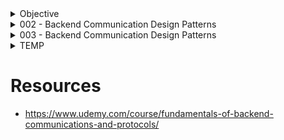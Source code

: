 

<!-- ########## START OF CHAPTER: 000 ########## -->
<details> <!-- OBJECTIVE -->
<summary>Objective</summary>

- Learn Backend Engineering

</details>
<!-- ########## END OF CHAPTER: 002 ########## -->


<!-- ########## START OF CHAPTER: 002 ########## -->
<details>
<summary>002 - Backend Communication Design Patterns</summary>

<!-- ##### START OF TOPIC: Request-Response ##### -->
<details>
<summary>Request-Response</summary>

## Request Response Model
- Client sends a Request
- Server parses the Request (Ex: parse)
- Server processes the Request (Ex: query db, deserialization)
- Server sends a Response
- Client parses the Response and consume
## Where it is used?
- Web, HTTP, DNS, SSH
- RPC (remote procedure call)
- SQL and Database Protocols
- APIs (REST/SOAP/GraphQL)
## Examples:
### Building an upload image service with request response
- Send large request with the image (simple, not resumable)
- Chunk image and send a request per chunk (resumable with unique identifier)
### Request Response doesn't work everywhere (Not scalable, latency)
- Notification service
- Chatting application
- Very long requests
- What if client disconnects?

## curl example
- curl -v --trace out.txt http://google.com
- cat out.txt

</details>
<!-- ##### END OF TOPIC: Request-Response ##### -->

<!-- ##### START OF TOPIC: Synchronous vs Asynchronous  ##### -->
<details>
<summary>Synchronous vs Asynchronous</summary>

- Can I do work while waiting?
# Synchronous I/O
- Caller sends a request and blocks
- Caller cannot execute any code meanwhile
- Receiver responds, Caller unblocks
- Caller and Receiver are in "sync"
## Example of an OS synchronous I/O
- Program asks OS to read from disk
- Program main thread is taken off of the CPU
- Read completes, program can resume execution

# Asynchronous I/O
- Caller sends a request
- Caller can work until it gets a response
- Caller either:
- - Checks if the response is ready (epoll)
- - Receiver calls back when it's done (io_uring)
- - Spins up a new thread that blocks
- Caller and receiver are not necessary in sync

## Example of an OS asynchronous call (NodeJS)
- Program spins up a secondary thread
- Secondary thread reads from disk, OS blocks it
- Main program still running and executing code
- Thread finish reading and calls back main thread

# Synchronous vs Asynchronous in Request Response
- Synchronicity is a client propert
- Most modern client libraries are asynchronous
- Ex: Clients send an HTTP request and do work

# Synchronous vs Asynchronous in real life
- In synchronous communication the caller waits for a response from receiver
- - ex: Asking someone a question in a meeting
- Asynchronous communication the response can come whenever. Caller and receiver  can do anything meanwhile
- - email

# Asynchronous workload is everywhere
- Asynchronous Programming (promises/futures)
- Asynchronous backend processing
- Asynchronous commits in postgres
- Asynchronous IO in Linux (epoll, io_uring)
- Asynchronous replication
- Asynchronous OS fsync (fs cache)

# DEMO

</details>
<!-- ##### END OF TOPIC: Synchronous vs Asynchronous ##### -->

<!-- ##### START OF TOPIC: PUSH ##### -->
<details>
<summary>Push</summary>

# Request/response isn't always ideal
- Client wants real time notification from backend
- - A user just logged in
- - A message is just received
- Push model is good for certain cases (Ex: Chat app)

# What is Push
- Client connects to a server
- Server sends data to the client
- Client doesn't have to request anything
- Protocol must be bidirectional
- Used by RabbitMQ

# Push Pros and Cons
- Pros
- - Real time
- Cons
- - Clients must be online
- - Clients might not be able to handle
- - Requires a bidirectional protocol
- - Polling is preferred for light clients

# DEMO

</details>
<!-- ##### END OF TOPIC: PUSH ##### -->

<!-- ##### START OF TOPIC: POLLING ##### -->
<details>
<summary>Polling</summary>

- A request takes long time to process
- - Upload a youtube video
- The backend want to sends notification
- - A user just logged in

# What is Short Polling
- Client sends a request
- Server responds immediately with a handle
- Server continues to process the request
- Client uses that handle to check for status
- Multiple "short" request response as polls

# Short Polling Pros and Cons
- Pros
- - Simple
- - Good for long running requests
- - Client can disconnect
- Cons
- - Too chatty (Many client adds up request & network will be congested)
- - Network bandwidth
- - Wasted Backend resources

# DEMO

</details>
<!-- ##### END OF TOPIC: POLLING ##### -->


<!-- ##### START OF TOPIC: LONG POLLING ##### -->
<details>
<summary>Long Polling</summary>

- Request is taking long, I'll check with you later But talk to me only when it's ready
# What is Long Polling?
- Client sends a request
- Server responds immediately with a handle
- Server continues to process the request
- Server DOES not reply until it has the response
- So we got a handle, we can disconnect and we are less chatty
- Some variation has timeouts too

# Long Polling Pros and Const
- Pros
- - Less chatty and backend friendly
- - Client can still disconnect
- Cons
- - Not real time

# DEMO

</details>
<!-- ##### END OF TOPIC: LONG POLLING ##### -->


<!-- ##### START OF TOPIC: Server Sent Events ##### -->
<details>
<summary>Server Sent Events</summary>

- One Request, a very very long response

# Limitations of Request/Response
- Vanilla Request/response isn't ideal for notification backend
- Client wants real time notification from backend
- - A user just logged in
- - A message is just received
- Push works but restrictive
- Server Sent Events work with Request/Response
- Designed for HTTP

# What is Server Sent Events?
- A response has start and end
- Client sends a request
- Server sends a logical events as part of response
- Server never writes the end of the response
- It is still a request but an unending response
- Client parses the streams data looking for event
- Works with Request/Response (HTTP)

# Server Sent Events Pros and Cons
- Pros
- - Real time
- - Compatible with Request/Response
- Cons
- - Clients must be online
- - Clients might not be able to handle
- - Polling is preferred for light clients
- - HTTP/1.1 problem (6 connections)

# DEMO

</details>
<!-- ##### END OF TOPIC: Server Sent Events ##### -->


<!-- ##### START OF TOPIC: Publish Subscribe ##### -->
<details>
<summary>Publish Subscribe</summary>

- One publisher many readers

# Request/Response pros and cons
- Pros
- - Elegant and Simple
- - Scalable
- Cons
- - Bad for multiple receivers
- - High Coupling
- - Client/Server have to be running
- - Chaining, circuit breaking (Complex logic)

# Pub/Sub
## Pub/Sub pros and const
- Pros
- - Scales with multiple receivers
- - Great for microservices
- - Loose Coupling (Client is not directly connected to server)
- - Works while clients not running
- Cons
- - Message delivery issues
- - Complexity (ex: Adding partion, Scaling)
- - Network saturation (ex: Polling & network congestion)

## RabbitMQ DEMO


</details>
<!-- ##### END OF TOPIC: Publish Subscribe ##### -->


<!-- ##### START OF TOPIC: Multiplexing vs Demultiplexing ##### -->
<details>
<summary>TEMP</summary>

- HTTP/2, QUIC, Connection Pool, MPTCP

# Multiplexing example HTTP/2
- User sends 3 request
- Chrome opens multiple connections
- - Case 1: Server with HTTP/1.1 => 3 Channels  (Not Multiplex, Create connection 1 by 1)
- - Case 2: Server with HTTP/2 => Only 1 connection(Multiplex, 3 stream fed to 1 pipe)

## Multiplexing HTTP/2 on the Backend
- |User| -> 3 HTTP/1.1 Connections => |Proxy| => 1 HTTP/2 Connection => |HTTP/2 server|
- More throughput
- High backend resources (CPU for HTTP/2 server)

## Demultiplexing HTTP/1.1 on the Backend
- |User| -> 1 HTTP/2 Connection => |Proxy| => 3 HTTP/1.1 Connections=> |HTTP/2 server|
- less throughput
- low backend resources (simple h1)

# Connection Pooling
- Demultiplexing
- Ex: Can spin up database connection
- - Query is blocked if all of the connections are busy

# Browser demultiplexing in HTTP/1.1
- Chrome allows up to 6 connections per domain, user's requests are demultiplexed in the 6 connections

## Browser connection pool DEMO


</details>
<!-- ##### END OF TOPIC: Multiplexing vs Demultiplexing ##### -->


<!-- ##### START OF TOPIC: Stateless vs Stateful ##### -->
<details>
<summary>Stateless vs Stateful </summary>

- Is state stored in the backend?
# Stateful vs Stateless backend
- Stateful
- - Stores state about clients in its memory
- - Depends on the information being there
- Stateless
- - Client is responsible to "transfer the state" with every request
- - May store but can safely lose it

# Stateless Backends
- Stateless backends can still store data somewhere else
- Can you start the backend during idle time while the client workflow continues to work?

# What makes a backend stateless?
- Stateless backends can store state somewhere else (database)
- The backend remains stateless but the system is stateful
- Can you restart the backend during idle time and the client workflow continue to work?

# Stateful backend
- Sesion/Cookie authentication

# Stateless vs Stateful protocols
- The Protocols can be designed to store state
- TCP is stateful (Every segments are labeled as sequence & stored in state)
- - Sequences, Connection file descriptor
- UDP is stateless
- - DNS send queryID in UDP to identify queries
- - QUIC sends connectionID to identify connection
- You can build a stateless protocol on top of a stateful one and vice versa
- HTTP on top of TCP
- If TCP breaks, HTTP blindly create another one
- QUIC on top UDP

# Complete Stateless System
- Stateless Systems are rare
- State is carried with every request
- A backend service that relies completely on the input
- - Check if input param is a prime number
- JWT (JSON Web Token)

</details>
<!-- ##### END OF TOPIC: Stateless vs Stateful  ##### -->

<!-- ##### START OF TOPIC: Sidecar Pattern ##### -->
<details>
<summary>Sidecar Pattern</summary>

- Thick clients, Thicker backends

# Every protocol requires a library

# Changing the libary is hard
- Once you use the library your app is entrenched
- App & Library should be the same language
- Changing the library requires retesting
- Breaking changes Backward compatibility
- Adding features to the library is hard
- Microservices suffer

# What if we delegate communication?
- Proxy communicate instead
- Proxyt has the rich library
- Client has thin libary (ex: http/1.1)
- Meet Sidecar pattern
- Each client must have a sidecar proxy

## Sidecar Design Pattern
- Sidecar Proxy with HTTP/2 + TLS Library
- |{HTTP/1.1 Client} <=> {Client sidecar Proxy}| <=(HTTP/2 + Secure Connection)=> |{Server sidecar Reverse Proxy} <=> http/1.1 Server|
- No change in both  client and server code, just the proxies But introduces an extra hop

# Sidcar Examples
- Service Mesh Proxies
- - Linkerd, Istio, Envoy
- Sidecar Proxy Container
- Must be Layer 7 Proxy

# Pros & Cons of Sidecar proxy
- Pros
- - Language agnostic (polyglot)
- - Protocol upgrade
- - Security
- - Tracing and Monitoring
- - Service Discovery
- - Caching
- Cons
- - Complexity
- - Latency

</details>
<!-- ##### END OF TOPIC: Sidecar Pattern ##### -->



</details>
<!-- ########## START OF CHAPTER: 002 ########## -->



<!-- ########## START OF CHAPTER: 003 ########## -->
<details>
<summary>003 - Backend Communication Design Patterns</summary>

<!-- ##### START OF TOPIC: PROTOCOL PROPERTIES ##### -->
<details>
<summary>Protocol Properties</summary>

# What is a protocol?
- A system that allows two parties to communicate
- A protocol is designed with a set of perperties
- Depending on the purpose of the protocol
- TCP, UDP, HTTP, gRPC, FTP

# Protocol properties
- Data format
- - Text based (plain text, JSON, XML)
- - Binary (protobuf, RESP, http2, http3)
- Transfer mode
- - Message based (UDP, HTTP)
- - Stream (TCP, WebRTC)
- Addressing system
- - DNS name, IP, MAC
- DIrectionality
- - Bidirectional (TCP)
- - Unidirectional (HTTP)
- - Full/Half duplex
- State
- - Stateful (TCP, gRPC, apache thrift)
- - Stateless (UDP, HTTP)
- Routing
- - Proxies, Gateways
- Flow & Congestion control
- - TCP (Flow & Congestion)
- - UDP (No control)
- Error management
- - Error code
- - Retries and timeouts

</details>
<!-- ##### END OF TOPIC: PROTOCOL PROPERTIES ##### -->


<!-- ##### START OF TOPIC: OSI MODEL ##### -->
<details>
<summary>OSI MODEL</summary>

- Open Systems Interconnection model

# Why do we need a communication model?
- Agnostic application
- - Without a standard model, your application must have knowledge of the underlying network medium
- - Imagine if you have to author different version of your apps so that it works on wifi vs ethernet vs LTE vs fiber
- Network Equipment Management
- - Without a standard model, upgrading network equipments becomes difficult
- Decoupled Innovation
- - Innovations can be done in each layer separately without affecting the rest of the models

# What is the OSI Model?
- 7 Layers each describe a specific networking component
- Layer 7 - Application - HTTP/FTP/gRPC (Most of the time as a backend developer)
- Layer 6 - Presentation - Encoding, Serialization
- Layer 5 - Session - Connection establishment, TLS
- Layer 4 - Transport - UDP/TCP (Most of the time as a backend developer)
- Layer 3 - Network - IP
- Layer 2 - Data link - Frames, Mac address Ethernet
- Layer 1 - Physical - Electric signals, fiber or radio waves

# THE OSI Layers - an Example (Sender)
- Example sending a POST request to an HTTPS webpage
- Layter 7 - Application
- - POST request with JSON data to HTTPS server
- Layer 6 - Presentation
- - Serialize JSON to flat byte strings
- Layer 5- Session
- - Request to establish TCP connection/TLS
- Layer 4 - Transport
- - Sends SYN re4quest target port 443
- Layer 3 - Network
- - SYN is placed an IP packet(s) and adds the source/dest IPs
- Layer 2 - Data link
- - Each packet goes into a single frame and adds the source/dest MAC addresses
- Layer 1 - Physical
- - Each frame becomes string of bits which converted into either a radio signal (wifi), electric signal (ethernet), or light (fiber)

# THE OSI Layers - an Example (Receiver)
- Receiver computer receives the POST request the other way around
- Layer 1 - Physical
- - Radio, electric or light is received and converted into digital bits
- Layer 2 - Data link
- - The bits from Layer 1 is assembled into frames
- Layer 3 - Network
- - The frames from layer 2 are assembled into IP packet
- Layer 4 - Transport
- - The IP packets from layer 3 are assembled into TCP segments
- - Deals with Congestion control/flow control/retransmission in case of TCP
- - If sement is SYN we don't need to go further into more layers as we are still processing the connection request
- Layer 5- Session
- - The connection session is established or identified
- - We only arrive at this layer when necessary (three way handshake is done)
- Layer 6 - Presentation
- - Deserialize flat byte strings back to JSON for the app to consume
- Layter 7 - Application
- - Application understands the JSON POST request and your express json or apache request receive event is triggered

# Switch & Router
## Switch
- Re-transmit the data
- Subnet
- Mostly looks for 2 Layer (Physical, Data Link)
## Router
- Acts like a switch but need IP Addresses
- Could have multiple routers

# Content Delivery Network (CDN)
## Client
## Layer 4 Proxy, Firewall
## Layer 7 Load Balancer/CDN
- Way slower than firewall if you want use cache (You go all the way to layer 7)
- Final destination to Client
## Server

# The shortcomings of the OSI Model
- OSI Model has too many layers which can be hard to comprehend
- Hard to argue about which layer does what
- Simpler to deal with Layers 5-6-7 as just one layer, application
- TCP/IP Model does just that

# TCP/IP Model
- Much simpler than OSI, just 4 layers
- Application (Layer 5, 6, and 7)
- Transport (Layer 4)
- Internet (Layer 3)
- Data link (Layer 2)
- Physical layer is not officially covered in the model



</details>
<!-- ##### END OF TOPIC: OSI MODEL ##### -->


<!-- ##### START OF TOPIC: INTERNET PROTOCOL ##### -->
<details>
<summary>Internet Protocol</summary>

# 1. The IP building blocks
- Understanding the IP Protocol

## IP Address
- Layer 3 property
- Can be set automatically or statically
- Network and Host portion
- 4 bytes in IPv4 - 32 bits

## Network vs Host
- a.b.c.d/x (a.b.c.d are integers) x is the network bits and remains are host
- Example 192.168.254.0/24
- The first 24 bits (3 bytes ) are network the rest 8 are for host
- This means we can have 2^24 (16777216) networks and each network has 2^8 (255) host
- Also called a subnet

## Subnet Mask
- 192.168.254.0/24 is also called a subnet
- The subnet has a mask 255.255.255.0
- Subnet mask is used to determine whatever an IP is in the same subnet

## Default Gateway
- Most networks consists of hosts and a Default Gateway
- When host A want to talk to B directly if both are in the same subnet
- Otherwise A sends it to someone who might know, the gateway
- The Gateway has an IP Address and each host should know its gateway

# 2. The IP Packet
- Anatomy of the IP Packet

# IP Packet
- The IP Packet has headers and data sections
- IP Packet header is 20 bytes (can go up to 60 bytes if options are enabled)
- Data section can go up to 65536 (Average is 1500 bytes)

# 3. ICMP

# ICMP
- Stands for Internet Control Message Protocol
- Designed for informationnal messages
- - Host unreachable, port unreachable, fragmentation needed
- - Packet expired (infinite loop in routers)
- Uses IP directly
- PING and traceroute use it
- Doesn't require listeners or ports to be opened
- Some firewalls block ICMP for security reasons
- That is why PING might not work in those cases
- Disabling ICMP also can cause real damage with connection establishment (TCP Blackhole)
- - Fragmentation needed
- PING demo

# Ping

# TraceRoute
- Can you identify the entire path your IP Packet takes?
- Clever use of TTL
- Increment TTL slowly and  you will get the router IP address for each hop
- Doesn't always work as path changes and ICMP might be blocked



</details>
<!-- ##### END OF TOPIC: INTERNET PROTOCOL ##### -->


<!-- ##### START OF TOPIC: UDP ##### -->
<details>
<summary>UDP</summary>

- User Datagram Protocol

# 1. UDP
- Stands for User Datagram Protocol
- Layer 4 protocol
- Ability to address processes in a host using ports
- Simple protocol to send and receive data
- Prior communication not required (double edge sword)
- Stateless no knowledge is stored on the host
- 8 byte header Datagram

# UDP Use cases
- Video streaming
- VPN
- DNS
- WebRTC

# Multiplexing and demultiplexing
- IP target hosts only
- Hosts run many apps each with different requirements
- Ports now identidy the "app" or "process"
- Sender multiplexes all its apps into UDP
- Receiver demultiplex UDP datagrams to each app

# 2. UDP Datagram
- The anatomy of the UDP datagram

# UDP Datagram
- UDP Header is 8 bytes only (IPv4)
- Datagram slides into an IP packet as "data"
- Port are 16 bit (0 to 65535)

# UDP Pros and Cons
## Pros
- Simple protocol
- Header size is small so datagrams are small
- Uses less bandwidth
- Stateless
- Consumes less memory (no state stored in the server/client)
- Low latency - no handshake, order, retransmission or guaranteed delivery

## Cons
- No acknowledgement
- No guarantee delivery
- Connection-less - anyone can send data without prior knowledge
- No Flow control
- No congestion control
- No ordered packets
- Security - can be easily spoofed

</details>
<!-- ##### END OF TOPIC: UDP ##### -->


<!-- ##### START OF TOPIC: TCP ##### -->
<details>
<summary>TCP</summary>

# 1. TCP
- Stands for Transmission Control Protocol
- Layer 4 protocol
- Ability to address processes in a host using ports
- "controls" the transmission unlike UDP which is a firehose
- Connection
- Requires handshake
- 20 bytes headers Segment (can go to 60)
- Stateful

# TCP Use cases
- Reliable communication
- Remote shell
- Database connections
- Web communications
- Any bidirectional communication

# TCP Connection
- Connection is a Layer 5 (session)
- Connection is an agreement between client and server
- Must create a connection to send data
- Connection is identified by 4 properties
- - SourceIP-SourcePort
- - DestinationIP-DestinationPort
- Can't send data outside of a connection
- Sometimes called socket or file descriptor
- Requires a 3-way TCP handshake
- Segments are sequenced and ordered
- Segments are acknowledged
- Lost segments are retransmitted

# Multiplexing and demultiplexing
- IP target hosts only
- Hosts run many apps each with different requirements
- Ports now identify the "app" or "process"
- Sender multiplexes all its apps into TCP connections
- Receiver demultiplex TCP segments to each app based on connection pairs

# 2. TCP Segment
- The anatomy of the TCP Segment

# TCP Segment
- TCP segment Header is 20 bytes and can go up to 60 bytes
- TCP segments slides into an IP packet as "data"
- Port are 16 bit (0 to 65535)
- Sequences, Acknowledgment, flow control and more

# Maximum Segment Size
- Segment Size depends the MTU of the network
- Usually 512 bytes can go up to 1460
- Default MTU in the Internet is 1500 (results in MSS 1460)
- Jumbo frames MTU goes to 9000 or more
- MSS can be larger in jumbo frames cases

</details>
<!-- ##### END OF TOPIC: TCP ##### -->


<!-- ##### START OF TOPIC:TLS ##### -->
<details>
<summary>TLS</summary>

- Transport Layer Security

# Why TLS
- We encrypt with symmetric key algorithms
- We need to exchange the symmetric key
- Key exchange uses asymmetric key (PKI)
- Authenticate the server
- Extensions (SNI, preshareed, 0RTT)

# TLS Summary
- Vanilla HTTP
- HTTPS
- TLS 1.2 Handshake (two round trips)
- Diffie Hellman
- TLS 1.3 Improvements (one round trip can be zero)

</details>
<!-- ##### END OF TOPIC:TLS ##### -->

<!-- ##### START OF TOPIC: HTTP/1.1 ##### -->
<details>
<summary>HTTP/1.1</summary>

# HTTPS
- Key exchange between server and client (synchronous for fast communication)

# HTTP 1.0
1. Client open connection
2. request connection
3. Client receive & close connection
4. Open connection so on
- New TCP connection with each request
- Slow
- Buffering (transfer-encoding:chunked didn't exist)
- No multi-homed websites (HOST header)

# HTTP 1.1
1. Client open connection
2. request files & keep connection alive
3. Client receives
4. request files and so on
5. Client receives so on
- Persisted TCP Connection
- Low Latency & Low CPU Usage
- Streaming with Chunked transfer
- Pipelining (disabled by default)
- Proxying & Multi-homed websites
- - 1 IP can holds multiple websites

# HTTP/2
- SPDY
- Compression
- Multiplexing
- Server Push
- Secure by default
- Protocol Negotiation during TLS (NPN/ALPN)

# HTTP over QUIC (HTTP/3)
- Replaces TCP with QUIC (UDP with Congestion control)
- All HTTP/2 features
- Without HOL

</details>
<!-- ##### END OF TOPIC: HTTP/1.1 ##### -->


<!-- ##### START OF TOPIC: WebSocket ##### -->
<details>
<summary>WebSocket</summary>

# WebSockets use cases
- Chatting
- Live Feed
- Multiplayer gaming
- Showing client progress/logging

# Websockets Pros and COns
## Pros
- Full-duplex (no polling)
- HTTP compatible
- Firewall friendly (standard)
## Cons
- Proxying is tricky
- L7 LB challenging (timeouts)
- Stateful, difficult to horizontally scale

# Do you have to use WebSockets?
- It's true that many web-based chat app plugins work well and provide a good user experience, even when using HTTP. However, these plugins typically use techniques to mitigate the latency issues associated with HTTP. For example:

1. Long Polling: Some chat app plugins use long polling, where the client sends a request to the server, and the server keeps the request open until new data is available. This technique can help reduce latency by allowing the server to respond immediately when new data is available.

2. Server-Sent Events (SSE): SSE is a server-side technology that allows the server to push new data to the client when it becomes available. This technique can help reduce latency by allowing the server to send data immediately when it is available, without waiting for the client to request it.

3. Polling with a low interval: Some chat app plugins use polling with a low interval, where the client sends a request to the server every few seconds to check for new data. While this technique can result in higher network traffic and battery drain, it can still provide a good user experience if the interval is set low enough.

- These techniques can help mitigate the latency issues associated with HTTP and provide a good user experience for chat app plugins. However, if low latency is critical for your chat app, WebSockets or other real-time communication protocols may still be a better choice.

</details>
<!-- ##### END OF TOPIC: WebSocket ##### -->




</details>
<!-- ########## END OF CHAPTER: 003 ########## -->



<!-- ##### START OF TOPIC: ##### -->
<details>
<summary>TEMP</summary>

- Content

</details>
<!-- ##### END OF TOPIC: ##### -->


</details>

<!-- ########## END OF 002 ########## -->


# Resources
- https://www.udemy.com/course/fundamentals-of-backend-communications-and-protocols/

